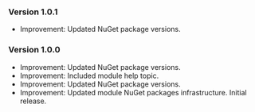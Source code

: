 ### Version 1.0.1

- Improvement: Updated NuGet package versions.

### Version 1.0.0

- Improvement: Updated NuGet package versions.
- Improvement: Included module help topic.
- Improvement: Updated NuGet package versions.
- Improvement: Updated module NuGet packages infrastructure.
Initial release.
